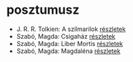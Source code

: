 # posztumusz

- J. R. R. Tolkien: A szilmarilok [részletek](../_details/J.%20R.%20R.%20Tolkien.md#id_60)
- Szabó, Magda: Csigaház [részletek](../_details/Szab%C3%B3%2C%20Magda.md#id_1345)
- Szabó, Magda: Liber Mortis [részletek](../_details/Szab%C3%B3%2C%20Magda.md#id_1341)
- Szabó, Magda: Magdaléna [részletek](../_details/Szab%C3%B3%2C%20Magda.md#id_1342)